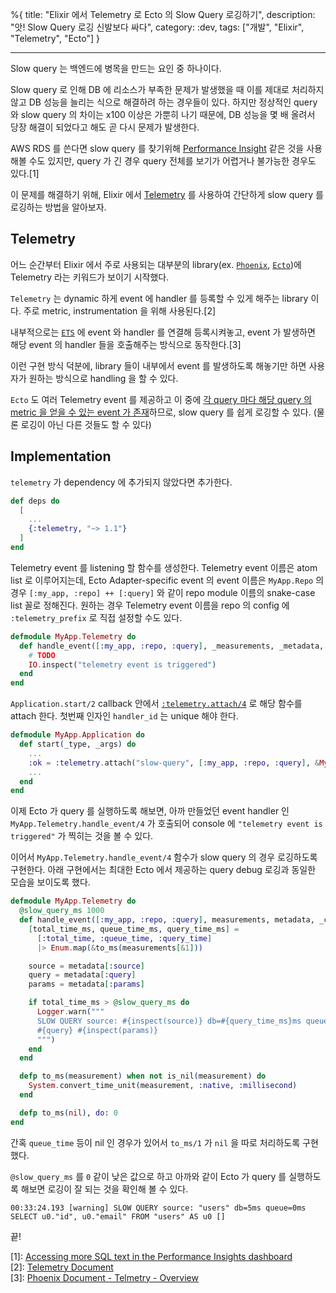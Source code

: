 %{
title: "Elixir 에서 Telemetry 로 Ecto 의 Slow Query 로깅하기",
description: "앗! Slow Query 로깅 신발보다 싸다",
category: :dev,
tags: ["개발", "Elixir", "Telemetry", "Ecto"]
}

---

Slow query 는 백엔드에 병목을 만드는 요인 중 하나이다.

Slow query 로 인해 DB 에 리소스가 부족한 문제가 발생했을 때 이를 제대로 처리하지 않고 DB 성능을 늘리는 식으로 해결하려 하는 경우들이 있다. 하지만 정상적인 query 와 slow query 의 차이는 x100 이상은 가뿐히 나기 때문에, DB 성능을 몇 배 올려서 당장 해결이 되었다고 해도 곧 다시 문제가 발생한다.

AWS RDS 를 쓴다면 slow query 를 찾기위해 [Performance Insight](https://docs.aws.amazon.com/AmazonRDS/latest/UserGuide/USER_PerfInsights.html) 같은 것을 사용해볼 수도 있지만, query 가 긴 경우 query 전체를 보기가 어렵거나 불가능한 경우도 있다.[1]

이 문제를 해결하기 위해, Elixir 에서 [Telemetry](https://github.com/beam-telemetry/telemetry) 를 사용하여 간단하게 slow query 를 로깅하는 방법을 알아보자.

## Telemetry

어느 순간부터 Elixir 에서 주로 사용되는 대부분의 library(ex. [`Phoenix`](https://github.com/phoenixframework/phoenix), [`Ecto`](https://github.com/elixir-ecto/ecto))에 Telemetry 라는 키워드가 보이기 시작했다.

`Telemetry` 는 dynamic 하게 event 에 handler 를 등록할 수 있게 해주는 library 이다. 주로 metric, instrumentation 을 위해 사용된다.[2]

내부적으로는 [`ETS`](https://www.erlang.org/doc/man/ets.html) 에 event 와 handler 를 연결해 등록시켜놓고, event 가 발생하면 해당 event 의 handler 들을 호출해주는 방식으로 동작한다.[3]

이런 구현 방식 덕분에, library 들이 내부에서 event 를 발생하도록 해놓기만 하면 사용자가 원하는 방식으로 handling 을 할 수 있다.

`Ecto` 도 여러 Telemetry event 를 제공하고 이 중에 [각 query 마다 해당 query 의 metric 을 얻을 수 있는 event 가 존재](https://hexdocs.pm/ecto/Ecto.Repo.html#module-adapter-specific-events)하므로, slow query 를 쉽게 로깅할 수 있다. (물론 로깅이 아닌 다른 것들도 할 수 있다)

## Implementation

`telemetry` 가 dependency 에 추가되지 않았다면 추가한다.

```elixir
def deps do
  [
    ...
    {:telemetry, "~> 1.1"}
  ]
end
```

Telemetry event 를 listening 할 함수를 생성한다. Telemetry event 이름은 atom list 로 이루어지는데, Ecto Adapter-specific event 의 event 이름은 `MyApp.Repo` 의 경우 `[:my_app, :repo] ++ [:query]` 와 같이 repo module 이름의 snake-case list 꼴로 정해진다. 원하는 경우 Telemetry event 이름을 repo 의 config 에 `:telemetry_prefix` 로 직접 설정할 수도 있다.

```elixir
defmodule MyApp.Telemetry do
  def handle_event([:my_app, :repo, :query], _measurements, _metadata, _config) do
    # TODO
    IO.inspect("telemetry event is triggered")
  end
end
```

`Application.start/2` callback 안에서 [`:telemetry.attach/4`](https://hexdocs.pm/telemetry/telemetry.html#attach/4) 로 해당 함수를 attach 한다. 첫번째 인자인 `handler_id` 는 unique 해야 한다.

```elixir
defmodule MyApp.Application do
  def start(_type, _args) do
    ...
    :ok = :telemetry.attach("slow-query", [:my_app, :repo, :query], &MyApp.Telemetry.handle_event/4, %{})
    ...
  end
end
```

이제 Ecto 가 query 를 실행하도록 해보면, 아까 만들었던 event handler 인 `MyApp.Telemetry.handle_event/4` 가 호출되어 console 에 `"telemetry event is triggered"` 가 찍히는 것을 볼 수 있다.

이어서 `MyApp.Telemetry.handle_event/4` 함수가 slow query 의 경우 로깅하도록 구현한다. 아래 구현에서는 최대한 Ecto 에서 제공하는 query debug 로깅과 동일한 모습을 보이도록 했다.

```elixir
defmodule MyApp.Telemetry do
  @slow_query_ms 1000
  def handle_event([:my_app, :repo, :query], measurements, metadata, _config) do
    [total_time_ms, queue_time_ms, query_time_ms] =
      [:total_time, :queue_time, :query_time]
      |> Enum.map(&to_ms(measurements[&1]))

    source = metadata[:source]
    query = metadata[:query]
    params = metadata[:params]

    if total_time_ms > @slow_query_ms do
      Logger.warn("""
      SLOW QUERY source: #{inspect(source)} db=#{query_time_ms}ms queue=#{queue_time_ms}ms
      #{query} #{inspect(params)}
      """)
    end
  end

  defp to_ms(measurement) when not is_nil(measurement) do
    System.convert_time_unit(measurement, :native, :millisecond)
  end

  defp to_ms(nil), do: 0
end
```

간혹 `queue_time` 등이 nil 인 경우가 있어서 `to_ms/1` 가 `nil` 을 따로 처리하도록 구현했다.

`@slow_query_ms` 를 `0` 같이 낮은 값으로 하고 아까와 같이 Ecto 가 query 를 실행하도록 해보면 로깅이 잘 되는 것을 확인해 볼 수 있다.

```
00:33:24.193 [warning] SLOW QUERY source: "users" db=5ms queue=0ms
SELECT u0."id", u0."email" FROM "users" AS u0 []
```

끝!

[1]: [Accessing more SQL text in the Performance Insights dashboard](https://docs.aws.amazon.com/AmazonRDS/latest/UserGuide/USER_PerfInsights.UsingDashboard.SQLTextSize.html)\
[2]: [Telemetry Document](https://hexdocs.pm/telemetry/readme.html)\
[3]: [Phoenix Document - Telmetry - Overview](https://hexdocs.pm/phoenix/telemetry.html#overview)
